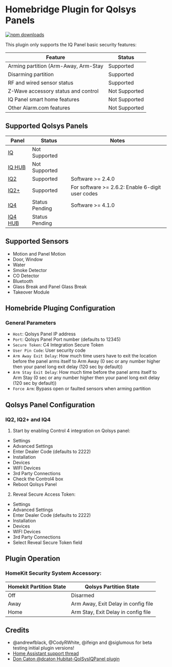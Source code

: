 
# Homebridge Plugin for Qolsys Panels
[![npm downloads](https://badgen.net/npm/dt/homebridge-qolsys)](https://www.npmjs.com/package/homebridge-qolsys)

This plugin only supports the IQ Panel basic security features:

 | Feature  | Status |
 | ------ | ------ |
 | Arming partition (Arm-Away, Arm-Stay | Supported |
 | Disarming partition | Supported |
 | RF and wired sensor status | Supported |
 | Z-Wave accessory status and control | Not Supported  |
 | IQ Panel smart home features |  Not Supported |
 | Other Alarm.com features |  Not Supported |
 
## Supported Qolsys Panels
| Panel  | Status | Notes |
| ------ | ------ |  ------ |
| [IQ](https://qolsys.com/iq-panel/) | Not Supported|  |
| [IQ HUB](https://qolsys.com/iq4-hub/) |Not Supported |  |
| [IQ2](https://qolsys.com/iq-panel-2/) | Supported | Software >= 2.4.0 |
| [IQ2+](https://qolsys.com/iq-panel-2-plus/) | Supported| For software >= 2.6.2: Enable 6-digit user codes |
| [IQ4](https://qolsys.com/iq-panel-4/) |Status Pending | Software >= 4.1.0 |
| [IQ4 HUB](https://qolsys.com/iq4-hub/) | Status Pending |  |

## Supported Sensors
- Motion and Panel Motion
- Door, Window
- Water
- Smoke Detector
- CO Detector
- Bluetooth
- Glass Break and Panel Glass Break
- Takeover Module

## Homebride Pluging Configuration
### General Parameters
* `Host`:  Qolsys Panel IP address
* `Port`:  Qolsys Panel Port number (defaults to 12345)
* `Secure Token`: C4 Integration Secure Token 
* `User Pin Code`: User security code
* `Arm Away Exit Delay`: How much time users have to exit the location before the panel arms itself to Arm Away (0 sec or any number higher then your panel long exit delay (120 sec by default))
* `Arm Stay Exit Delay`: How much time before the panel arms itself to Arm Stay (0 sec or any number higher then your panel long exit delay (120 sec by default))
* `Force Arm`: Bypass open or faulted sensors when arming partition

## Qolsys Panel Configuration
### IQ2, IQ2+ and IQ4
1. Start by enabling Control 4 integration on Qolsys panel:
- Settings
- Advanced Settings 
- Enter Dealer Code (defaults to 2222)
- Installation
- Devices
- WIFI Devices
- 3rd Party Connections
- Check the Control4 box
- Reboot Qolsys Panel

2. Reveal Secure Access Token:
- Settings
- Advanced Settings 
- Enter Dealer Code (defaults to 2222)
- Installation
- Devices
- WIFI Devices
- 3rd Party Connections
- Select Reveal Secure Token field

## Plugin Operation
### HomeKit Security System Accessory:
| Homekit Partition State | Qolsys Partition State|
| ------ | ------ | 
| Off | Disarmed
| Away | Arm Away, Exit Delay in config file
| Home | Arm Stay, Exit Delay in config file

## Credits
- @andrewfblack, @CodyRWhite, @ifeign and @siglumous for beta testing initial plugin versions!
- [Home Assistant support thread](https://community.home-assistant.io/t/qolsys-iq-panel-2-and-3rd-party-integration/231405)
- [Don Caton @dcaton Hubitat-QolSysIQPanel plugin](https://github.com/dcaton/Hubitat/tree/main/QolSysIQPanel)
